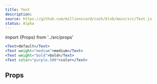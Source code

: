 ```yaml
---
title: Text
description:
source: https://github.com/millionscard/cash/blob/main/src/Text.js
status: Alpha
---
```


import {Props} from '../src/props'

```jsx
<Text>default</Text>
<Text weight="medium">medium</Text>
<Text weight="bold">bold</Text>
<Text color="purple.500">color</Text>
```

## Props

<Props of="Text" />
